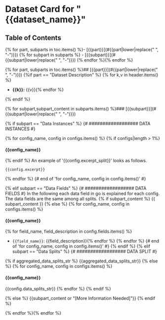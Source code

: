 # Dataset Card for "{{dataset_name}}"

## Table of Contents
{% for part, subparts in toc.items() %}- [{{part}}](#{{part|lower|replace(" ", "-")}})
{% for subpart in subparts %}  - [{{subpart}}](#{{subpart|lower|replace(" ", "-")}})
{% endfor %}{% endfor %}


{% for part, subparts in toc.items() %}## [{{part}}](#{{part|lower|replace(" ", "-")}})
{%if part == "Dataset Description" %}
{% for k,v in header.items() %} 
- **{{k}}:** {{v}}{% endfor %}

{% endif %} 

{% for subpart,subpart_content in subparts.items() %}### [{{subpart}}](#{{subpart|lower|replace(" ", "-")}})

{% if subpart == "Data Instances" %} {# ################## DATA INSTANCES #}

{% for config_name, config in configs.items() %} 
{% if configs|length > 1%}
#### {{config_name}}
{% endif %}
An example of '{{config.excerpt_split}}' looks as follows.
```
{{config.excerpt}}
```
{% endfor %} {# end of 'for config_name, config in config.items()' #}

{% elif subpart == "Data Fields" %} {# ################## DATA FIELDS #}
In the following each data field in go is explained for each config. The data fields are the same among all splits.
{% if subpart_content %}
{{ subpart_content }}
{% else %} 
{% for config_name, config in configs.items() %} 
#### {{config_name}}
{% for field_name, field_description in config.fields.items() %} 
- `{{field_name}}`: {{field_description}}{% endfor %}
{% endfor %} {# end of 'for config_name, config in config.items()' #}
{% endif %}
{% elif subpart == "Data Splits" %} {# ################## DATA SPLIT #}

{% if aggregated_data_splits_str %}
{{aggregated_data_splits_str}}
{% else %}
{% for config_name, config in configs.items() %}
#### {{config_name}}

{{config.data_splits_str}}
{% endfor %}
{% endif %}

{% else %}
{{subpart_content or "[More Information Needed]"}}
{% endif %}

{% endfor %}{% endfor %}


